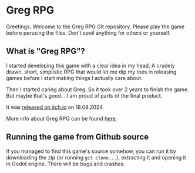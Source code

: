# Greg RPG

Greetings. Welcome to the Greg RPG Git repository. Please play the game before perusing the files. Don't spoil anything for others or yourself.


## What is "Greg RPG"?

I started developing this game with a clear idea in my head. A crudely drawn, short, simplistic RPG that would let me dip my toes in releasing games before I start making things I actually care about.

Then I started caring about Greg. So it took over 2 years to finish the game. But maybe that's good... I am proud of parts of the final product.

It was [released on itch.io](https://murumart.itch.io/greg-rpg) on 18.08.2024.

More info about Greg RPG can be found [here](https://murumart.neocities.org/g/gregrpg).


## Running the game from Github source

If you managed to find this game's source somehow, you can run it by downloading the zip (or running `git clone...`), extracting it and opening it in Godot engine. There will be bugs and crashes.



